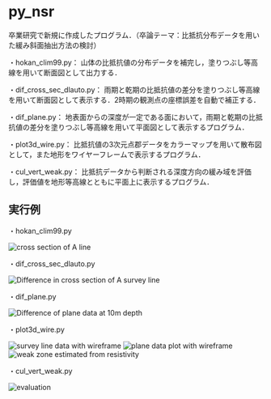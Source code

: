 # py_nsr
卒業研究で新規に作成したプログラム．（卒論テーマ：比抵抗分布データを用いた緩み斜面抽出方法の検討）

・hokan_clim99.py：
山体の比抵抗値の分布データを補完し，塗りつぶし等高線を用いて断面図として出力する．

・dif_cross_sec_dlauto.py：
雨期と乾期の比抵抗値の差分を塗りつぶし等高線を用いて断面図として表示する．2時期の観測点の座標誤差を自動で補正する．

・dif_plane.py：
地表面からの深度が一定である面において，雨期と乾期の比抵抗値の差分を塗りつぶし等高線を用いて平面図として表示するプログラム．

・plot3d_wire.py：
比抵抗値の3次元点郡データをカラーマップを用いて散布図として，また地形をワイヤーフレームで表示するプログラム．

・cul_vert_weak.py：
比抵抗データから判断される深度方向の緩み域を評価し，評価値を地形等高線とともに平面上に表示するプログラム．

実行例
-------------------------------------------------------------------------
・hokan_clim99.py

![cross section of A line](https://github.com/RyomaNagasawa/py_nsr/assets/136213180/88874bc7-4ede-4ce2-b5f4-c58fe46dfe66)

・dif_cross_sec_dlauto.py

![Difference in cross section of A survey line](https://github.com/RyomaNagasawa/py_nsr/assets/136213180/de30acc3-2c9a-468f-9112-8676a72d5437)

・dif_plane.py

![Difference of plane data at 10m depth](https://github.com/RyomaNagasawa/py_nsr/assets/136213180/4264cefe-2532-4701-a78c-ad6af3d3356f)

・plot3d_wire.py

![survey line data with wireframe](https://github.com/RyomaNagasawa/py_nsr/assets/136213180/777b2f18-c964-4caf-bc29-565f573dce73)
![plane data plot with wireframe](https://github.com/RyomaNagasawa/py_nsr/assets/136213180/41feea12-2300-4e02-a915-62dbfa55257b)
![weak  zone estimated from resistivity](https://github.com/RyomaNagasawa/py_nsr/assets/136213180/7d914efe-72d0-4cbc-9e26-ca2997e8961e)

・cul_vert_weak.py

![evaluation](https://github.com/RyomaNagasawa/py_nsr/assets/136213180/04d461a7-a7bd-4c76-a533-91873c73071f)
